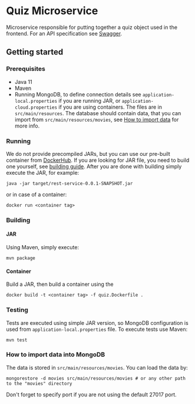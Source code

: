# Quiz Microservice
Microservice responsible for putting together a quiz object used in the frontend. For an API specification see [Swagger](https://app.swaggerhub.com/apis-docs/ltoedt/ASE/0.1).

## Getting started
### Prerequisites
- Java 11
- Maven
- Running MongoDB, to define connection details see `application-local.properties` if you are running JAR, or `application-cloud.properties` if you are using containers. The files are in `src/main/resources`. The database should contain data, that you can import from `src/main/resources/movies`, see [How to import data](##How-to-import-data-into-MongoDB) for more info.


### Running
We do not provide precompiled JARs, but you can use our pre-built container from [DockerHub](https://hub.docker.com/r/vladmasarik/quiz). If you are looking for JAR file, you need to build one yourself, see [building guide](##Building).
After you are done with building simply execute the JAR, for example:
```
java -jar target/rest-service-0.0.1-SNAPSHOT.jar
```
or in case of a container:
```
docker run <container tag>
```


### Building
#### JAR
Using Maven, simply execute:
```
mvn package
```

#### Container
Build a JAR, then build a container using the 
```
docker build -t <container tag> -f quiz.Dockerfile .
```

### Testing
Tests are executed using simple JAR version, so MongoDB configuration is used from `application-local.properties` file.
To execute tests use Maven:
```
mvn test
```

### How to import data into MongoDB
The data is stored in `src/main/resources/movies`.
You can load the data by:
```
mongorestore -d movies src/main/resources/movies # or any other path to the "movies" directory
```
Don't forget to specify port if you are not using the default 27017 port.
